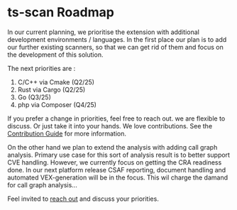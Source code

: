 # ts-scan Roadmap

In our current planning, we prioritise the extension with additional development environments / languages.  In the first place our plan is to add our further existing scanners, so that we can get rid of them and focus on the development of this solution. 

The next priorities are :

1. C/C++ via Cmake (Q2/25)
2. Rust via Cargo (Q2/25)
3. Go  (Q3/25)
4. php via Composer (Q4/25)

If you prefer a change in priorities, feel free to reach out. we are flexible to discuss. Or just take it into your hands. We love contributions. See the [Contribution Guide](/ts-scan/adding.md) for more information.

On the other hand we plan to extend the analysis with adding call graph analysis. Primary use case for this sort of analysis result is to better support CVE handling. However, we currently focus on getting the CRA readiness done. In our next platform release CSAF reporting, document handling and automated VEX-generation will be in the focus. This wil charge the damand for call graph analysis...

Feel invited to [reach out](https://www.trustsource.io/contact) and discuss your priorities. 

